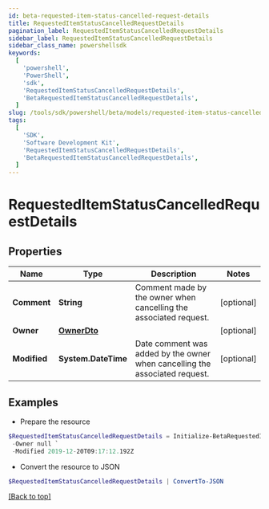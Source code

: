```yaml
---
id: beta-requested-item-status-cancelled-request-details
title: RequestedItemStatusCancelledRequestDetails
pagination_label: RequestedItemStatusCancelledRequestDetails
sidebar_label: RequestedItemStatusCancelledRequestDetails
sidebar_class_name: powershellsdk
keywords:
  [
    'powershell',
    'PowerShell',
    'sdk',
    'RequestedItemStatusCancelledRequestDetails',
    'BetaRequestedItemStatusCancelledRequestDetails',
  ]
slug: /tools/sdk/powershell/beta/models/requested-item-status-cancelled-request-details
tags:
  [
    'SDK',
    'Software Development Kit',
    'RequestedItemStatusCancelledRequestDetails',
    'BetaRequestedItemStatusCancelledRequestDetails',
  ]
---
```


# RequestedItemStatusCancelledRequestDetails

## Properties

| Name | Type | Description | Notes |
| --- | --- | --- | --- |
| **Comment** | **String** | Comment made by the owner when cancelling the associated request. | [optional] |
| **Owner** | [**OwnerDto**](owner-dto) |  | [optional] |
| **Modified** | **System.DateTime** | Date comment was added by the owner when cancelling the associated request. | [optional] |

## Examples

- Prepare the resource

```powershell
$RequestedItemStatusCancelledRequestDetails = Initialize-BetaRequestedItemStatusCancelledRequestDetails  -Comment This request must be cancelled. `
 -Owner null `
 -Modified 2019-12-20T09:17:12.192Z
```

- Convert the resource to JSON

```powershell
$RequestedItemStatusCancelledRequestDetails | ConvertTo-JSON
```

[[Back to top]](#)
